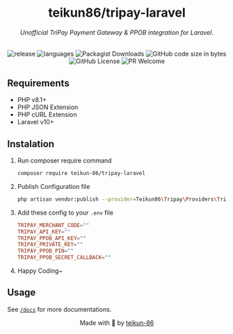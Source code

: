 <h1 align="center">teikun86/tripay-laravel</h1>

<h6 align="center"> Unofficial TriPay Payment Gateway & PPOB integration for Laravel.</h6>

<p align="center">
    <img src="https://img.shields.io/github/v/release/teikun-86/tripay-laravel?include_prereleases=" alt="release"/>
    <img src="https://img.shields.io/github/languages/top/teikun-86/tripay-laravel" alt="languages"/>
    <img alt="Packagist Downloads" src="https://img.shields.io/packagist/dt/teikun-86/tripay-laravel">
    <img alt="GitHub code size in bytes" src="https://img.shields.io/github/languages/code-size/teikun-86/tripay-laravel">
    <img alt="GitHub License" src="https://img.shields.io/github/license/teikun-86/tripay-laravel">
    <img alt="PR Welcome" src="https://img.shields.io/badge/PRs-Welcome-blue">
</p>

## Requirements

-   PHP v8.1+
-   PHP JSON Extension
-   PHP cURL Extension
-   Laravel v10+

## Instalation

1. Run composer require command

    ```bash
    composer require teikun-86/tripay-laravel
    ```

2. Publish Configuration file

    ```bash
    php artisan vendor:publish --provider=Teikun86\Tripay\Providers\TripayServiceProvider --tag=tripay-config
    ```

3. Add these config to your `.env` file
    ```conf
    TRIPAY_MERCHANT_CODE=""
    TRIPAY_API_KEY=""
    TRIPAY_PPOB_API_KEY=""
    TRIPAY_PRIVATE_KEY=""
    TRIPAY_PPOB_PIN=""
    TRIPAY_PPOB_SECRET_CALLBACK=""
    ```
4. Happy Coding~

## Usage
See [`/docs`](https://github.com/teikun-86/tripay-laravel/tree/main/docs) for more documentations.

<p align="center">
    Made with 💓 by <a href="https://github.com/teikun-86">teikun-86</a>
</p>
